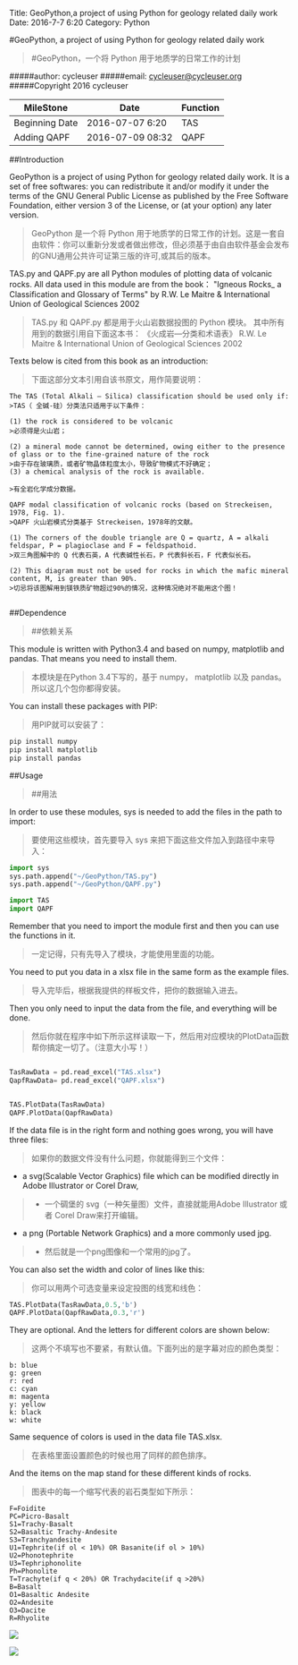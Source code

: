 Title: GeoPython,a project of using Python for geology related daily work
Date: 2016-7-7 6:20
Category: Python


#GeoPython, a project of using Python for geology related daily work
>#GeoPython，一个将 Python 用于地质学的日常工作的计划


#####author: cycleuser
#####email: cycleuser@cycleuser.org
#####Copyright 2016 cycleuser


|MileStone|Date|Function|
|--|--|--|
|Beginning Date|2016-07-07 6:20|TAS|
|Adding QAPF|2016-07-09 08:32|QAPF|


##Introduction



GeoPython is a project of using Python for geology related daily work. It is a set of free softwares: you can redistribute it and/or modify it under the terms of the GNU General Public License as published by the Free Software Foundation, either version 3 of the License, or (at your option) any later version.
>GeoPython 是一个将 Python 用于地质学的日常工作的计划。这是一套自由软件：你可以重新分发或者做出修改，但必须基于由自由软件基金会发布的GNU通用公共许可证第三版的许可,或其后的版本。



TAS.py and QAPF.py are all Python modules of plotting data of volcanic rocks.
All data used in this module are from the book：
"Igneous Rocks_ a Classification and Glossary of Terms"
 by  R.W. Le Maitre & International Union of Geological Sciences 2002
>TAS.py 和 QAPF.py 都是用于火山岩数据投图的 Python 模块。
>其中所有用到的数据引用自下面这本书：
>《火成岩—分类和术语表》
>R.W. Le Maitre & International Union of Geological Sciences 2002


Texts below is cited from this book as an introduction:
>下面这部分文本引用自该书原文，用作简要说明：

```language
The TAS (Total Alkali – Silica) classification should be used only if:
>TAS（ 全碱-硅）分类法只适用于以下条件：

(1) the rock is considered to be volcanic
>必须得是火山岩；

(2) a mineral mode cannot be determined, owing either to the presence of glass or to the fine-grained nature of the rock
>由于存在玻璃质，或者矿物晶体粒度太小，导致矿物模式不好确定；
(3) a chemical analysis of the rock is available.

>有全岩化学成分数据。

QAPF modal classification of volcanic rocks (based on Streckeisen, 1978, Fig. 1).
>QAPF 火山岩模式分类基于 Streckeisen，1978年的文献。

(1) The corners of the double triangle are Q = quartz, A = alkali feldspar, P = plagioclase and F = feldspathoid.
>双三角图解中的 Q 代表石英，A 代表碱性长石，P 代表斜长石，F 代表似长石。

(2) This diagram must not be used for rocks in which the mafic mineral content, M, is greater than 90%.
>切忌将该图解用到镁铁质矿物超过90%的情况，这种情况绝对不能用这个图！


```


##Dependence
>##依赖关系

This module is written with Python3.4 and based on numpy, matplotlib and pandas. That means you need to install them.
>本模块是在Python 3.4下写的，基于 numpy， matplotlib 以及 pandas。所以这几个包你都得安装。

You can install these packages with PIP:
>用PIP就可以安装了：

```Python
pip install numpy
pip install matplotlib
pip install pandas
```

##Usage
>##用法

In order to use these modules, sys is needed to add the files in the path to import:
>要使用这些模块，首先要导入 sys 来把下面这些文件加入到路径中来导入：


```Python
import sys
sys.path.append("~/GeoPython/TAS.py")
sys.path.append("~/GeoPython/QAPF.py")

import TAS
import QAPF
```

Remember that you need to import the module first and then you can use the functions in it.
>一定记得，只有先导入了模块，才能使用里面的功能。

You need to put you data in a xlsx file in the same form as the example files.
>导入完毕后，根据我提供的样板文件，把你的数据输入进去。

Then you only need to input the data from the file, and everything will be done.
>然后你就在程序中如下所示这样读取一下，然后用对应模块的PlotData函数帮你搞定一切了。（注意大小写！）

```Python

TasRawData = pd.read_excel("TAS.xlsx")
QapfRawData= pd.read_excel("QAPF.xlsx")


TAS.PlotData(TasRawData)
QAPF.PlotData(QapfRawData)
```

If the data file is in the right form and nothing goes wrong, you will have three files:
>如果你的数据文件没有什么问题，你就能得到三个文件：

* a svg(Scalable Vector Graphics) file which can be modified directly in Adobe Illustrator or Corel Draw,
>* 一个碉堡的 svg（一种矢量图）文件，直接就能用Adobe Illustrator 或者 Corel Draw来打开编辑。


* a png (Portable Network Graphics) and a more commonly used jpg.
>* 然后就是一个png图像和一个常用的jpg了。

You can also set the width and color of lines like this:
>你可以用两个可选变量来设定投图的线宽和线色：

```Python
TAS.PlotData(TasRawData,0.5,'b')
QAPF.PlotData(QapfRawData,0.3,'r')
```

They are optional. And the letters for different colors are shown below:
>这两个不填写也不要紧，有默认值。下面列出的是字幕对应的颜色类型：

```language
b: blue
g: green
r: red
c: cyan
m: magenta
y: yellow
k: black
w: white
```
Same sequence of colors is used in the data file TAS.xlsx.
>在表格里面设置颜色的时候也用了同样的颜色排序。

And the items on the map stand for these different kinds of rocks.
>图表中的每一个缩写代表的岩石类型如下所示：

```language
F=Foidite
PC=Picro-Basalt
S1=Trachy-Basalt
S2=Basaltic Trachy-Andesite
S3=Tranchyandesite
U1=Tephrite(if ol < 10%) OR Basanite(if ol > 10%)
U2=Phonotephrite
U3=Tephriphonolite
Ph=Phonolite
T=Trachyte(if q < 20%) OR Trachydacite(if q >20%)
B=Basalt
O1=Basaltic Andesite
O2=Andesite
O3=Dacite
R=Rhyolite
```

![](https://raw.githubusercontent.com/cycleuser/GeoPython/master/Result-TAS-Plot.png)

![](https://raw.githubusercontent.com/cycleuser/GeoPython/master/Result-QAPF-Plot.jpg)



